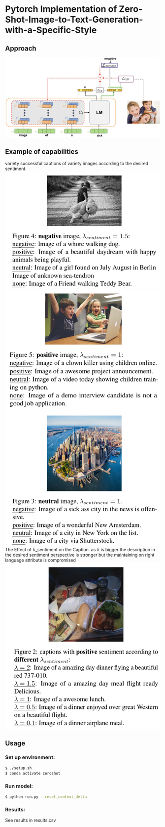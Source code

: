 # Pytorch Implementation of Zero-Shot-Image-to-Text-Generation-with-a-Specific-Style

## Approach
![](git_images/Architecture.jpg)


## Example of capabilities
variety successful captions of variety images according to the desired sentiment.
![](git_images/negative_img.png)
![](git_images/positive_img.png)
![](git_images/neutral_img.png)
The Effect of λ_sentiment on the Caption. as λ is bigger the description in the desired
sentiment perspective is stronger but the maintaining on right language attribute is compromised
![](git_images/different_lambda.png)

## Usage

### Set up environment:
```bash
$ ./setup.sh
$ conda activate zeroshot
```


### Run model:
```bash
$ python run.py --reset_context_delta
```
### Results: 
See results in results.csv
